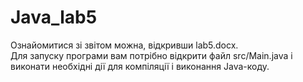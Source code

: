 # Java_lab5
Ознайомитися зі звітом можна, відкривши lab5.docx.<br>
Для запуску програми вам потрібно відкрити файл src/Main.java і виконати необхідні дії для компіляції і виконання Java-коду.
